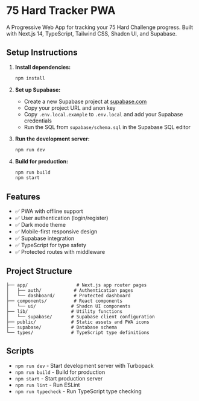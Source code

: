 # 75 Hard Tracker PWA

A Progressive Web App for tracking your 75 Hard Challenge progress. Built with Next.js 14, TypeScript, Tailwind CSS, Shadcn UI, and Supabase.

## Setup Instructions

1. **Install dependencies:**
   ```bash
   npm install
   ```

2. **Set up Supabase:**
   - Create a new Supabase project at [supabase.com](https://supabase.com)
   - Copy your project URL and anon key
   - Copy `.env.local.example` to `.env.local` and add your Supabase credentials
   - Run the SQL from `supabase/schema.sql` in the Supabase SQL editor

3. **Run the development server:**
   ```bash
   npm run dev
   ```

4. **Build for production:**
   ```bash
   npm run build
   npm start
   ```

## Features

- ✅ PWA with offline support
- ✅ User authentication (login/register)
- ✅ Dark mode theme
- ✅ Mobile-first responsive design
- ✅ Supabase integration
- ✅ TypeScript for type safety
- ✅ Protected routes with middleware

## Project Structure

```
├── app/                  # Next.js app router pages
│   ├── auth/            # Authentication pages
│   └── dashboard/       # Protected dashboard
├── components/          # React components
│   └── ui/             # Shadcn UI components
├── lib/                # Utility functions
│   └── supabase/       # Supabase client configuration
├── public/             # Static assets and PWA icons
├── supabase/           # Database schema
└── types/              # TypeScript type definitions
```

## Scripts

- `npm run dev` - Start development server with Turbopack
- `npm run build` - Build for production
- `npm start` - Start production server
- `npm run lint` - Run ESLint
- `npm run typecheck` - Run TypeScript type checking